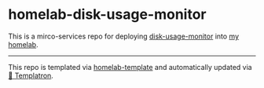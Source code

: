 # homelab-disk-usage-monitor

This is a mirco-services repo for deploying
[disk-usage-monitor](https://github.com/charlesthomas/homelab-disk-usage-monitor)
into [my homelab](https://github.com/charlesthomas/homelab).

---
This repo is templated via
[homelab-template](https://github.com/charlesthomas/homelab-template)
and automatically updated via
[🤖 Templatron](https://github.com/charlesthomas/templatron).
